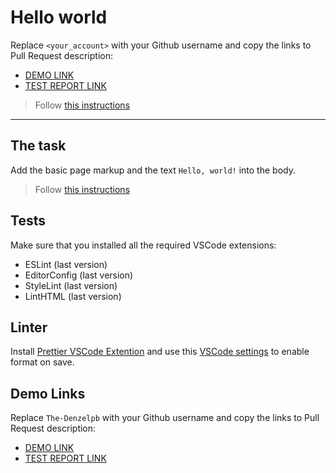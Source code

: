 # Hello world

Replace `<your_account>` with your Github username and copy the links to Pull Request description:
- [DEMO LINK](https://mate-academy.github.io/layout_hello-world/)
- [TEST REPORT LINK](https://mate-academy.github.io/layout_hello-world/report/html_report/)

> Follow [this instructions](https://mate-academy.github.io/layout_task-guideline/#how-to-solve-the-layout-tasks-on-github)
___

## The task

Add the basic page markup and the text `Hello, world!` into the body.

> Follow [this instructions](https://mate-academy.github.io/layout_task-guideline/#how-to-solve-the-layout-tasks-on-github)

## Tests

Make sure that you installed all the required VSCode extensions:

- ESLint (last version)
- EditorConfig (last version)
- StyleLint (last version)
- LintHTML (last version)

## Linter

Install [Prettier VSCode Extention](https://marketplace.visualstudio.com/items?itemName=esbenp.prettier-vscode)
and use this [VSCode settings](https://mate-academy.github.io/fe-program/tools/vscode/settings.json) to enable format on save.

## Demo Links

Replace `The-Denzelpb` with your Github username and copy the links to Pull Request description:
- [DEMO LINK](https://The-Denzelpb.github.io/layout_hello-world/)
- [TEST REPORT LINK](https://The-Denzelpb.github.io/layout_hello-world/report/html_report/)

